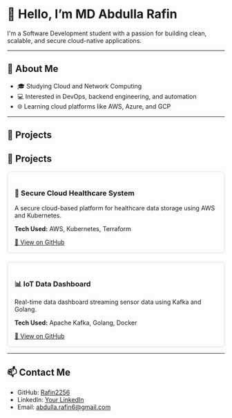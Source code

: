 # 👋 Hello, I’m MD Abdulla Rafin

I'm a Software Development student with a passion for building clean, scalable, and secure cloud-native applications.

---

## 🧠 About Me

- 🎓 Studying Cloud and Network Computing  
- 💻 Interested in DevOps, backend engineering, and automation  
- 🌐 Learning cloud platforms like AWS, Azure, and GCP  

---

## 🚀 Projects

## 🚀 Projects

<div style="display: flex; flex-wrap: wrap; gap: 20px;">

<!-- Project 1 -->
<div style="flex: 1; min-width: 250px; border: 1px solid #ddd; border-radius: 8px; padding: 16px;">
  <h3>🏥 Secure Cloud Healthcare System</h3>
  <p>A secure cloud-based platform for healthcare data storage using AWS and Kubernetes.</p>
  <p><strong>Tech Used:</strong> AWS, Kubernetes, Terraform</p>
  <a href="https://github.com/Rafin2256/project1" target="_blank">🔗 View on GitHub</a>
</div>

<!-- Project 2 -->
<div style="flex: 1; min-width: 250px; border: 1px solid #ddd; border-radius: 8px; padding: 16px;">
  <h3>📊 IoT Data Dashboard</h3>
  <p>Real-time data dashboard streaming sensor data using Kafka and Golang.</p>
  <p><strong>Tech Used:</strong> Apache Kafka, Golang, Docker</p>
  <a href="https://github.com/Rafin2256/project2" target="_blank">🔗 View on GitHub</a>
</div>

</div>


---

## 📫 Contact Me

- GitHub: [Rafin2256](https://github.com/Rafin2256)  
- LinkedIn: [Your LinkedIn](https://linkedin.com/in/your-handle)  
- Email: abdulla.rafin6@gmail.com
